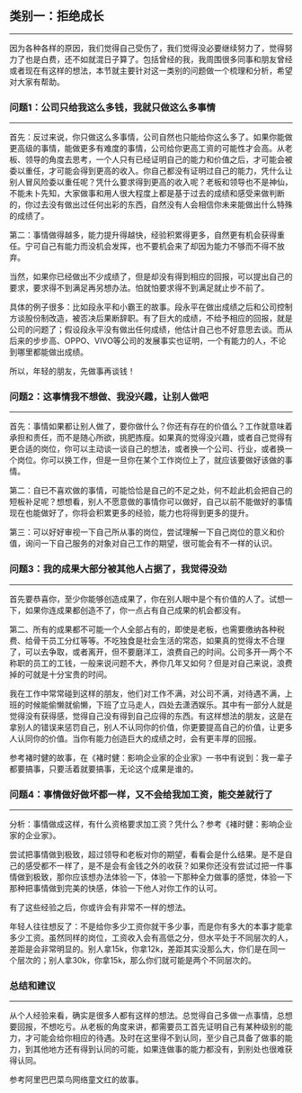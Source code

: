 ## 类别一：拒绝成长

---

因为各种各样的原因，我们觉得自己受伤了，我们觉得没必要继续努力了，觉得努力了也是白费，还不如就混日子算了。包括曾经的我，我周围很多同事和朋友曾经或者现在有这样的想法，本节就主要针对这一类别的问题做一个梳理和分析，希望对大家有帮助。



### 问题1：公司只给我这么多钱，我就只做这么多事情

---

首先：反过来说，你只做这么多事情，公司自然也只能给你这么多了。如果你能做更高级的事情，能做更多有难度的事情，公司给你更高工资的可能性才会高。从老板、领导的角度去思考，一个人只有已经证明自己的能力和价值之后，才可能会被委以重任，才可能会得到更高的收入。你自己都没有证明过自己的能力，凭什么让别人冒风险委以重任呢？凭什么要求得到更高的收入呢？老板和领导也不是神仙，不能未卜先知，大家做事和用人很大程度上都是基于过去的成绩和感受来做判断的，你过去没有做出过任何出彩的东西，自然没有人会相信你未来能做出什么特殊的成绩了。

第二：事情做得越多，能力提升得越快，经验积累得更多，自然更有机会获得重任。宁可自己有能力而没机会发挥，也不要机会来了却因为能力不够而不得不放弃。

当然，如果你已经做出不少成绩了，但是却没有得到相应的回报，可以提出自己的要求，要求得不到满足再另想办法。怕就怕要求得不到满足就止步不前了。

具体的例子很多：比如段永平和小霸王的故事。段永平在做出成绩之后和公司控制方谈股份制改造，被否决后果断辞职。有了巨大的成绩，不给予相应的回报，就是公司的问题了；假设段永平没有做出任何成绩，他估计自己也不好意思去谈。而从后来的步步高、OPPO、VIVO等公司的发展事实也证明，一个有能力的人，不论到哪里都能做出成绩。

所以，年轻的朋友，先做事再谈钱！



### 问题2：这事情我不想做、我没兴趣，让别人做吧

---

首先：事情如果都让别人做了，要你做什么？你还有存在的价值么？工作就意味着承担和责任，而不是随心所欲，挑肥拣瘦。如果真的觉得没兴趣，或者自己觉得有更合适的岗位，你可以主动谈一谈自己的想法，或者换一个公司、行业，或者换一个岗位。你可以换工作，但是一旦你在某个工作岗位上了，就应该要做好该做的事情。

第二：自已不喜欢做的事情，可能恰恰是自己的不足之处，何不趁此机会把自己的短板补足呢？想想看，别人不愿意做的事情你可以做好，自己以前不能做好的事情现在也能做好了，你将会积累更多的经验，能力也将得到更多的提升。

第三：可以好好审视一下自己所从事的岗位，尝试理解一下自己岗位的意义和价值，询问一下自己服务的对象对自己工作的期望，很可能会有不一样的认识。



### 问题3：我的成果大部分被其他人占据了，我觉得没劲

---

首先要恭喜你，至少你能够创造成果了，你在别人眼中是个有价值的人了。试想一下，如果你连成果都创造不了，你一点占有自己成果的机会都没有。

第二、所有的成果都不可能一个人全部占有的，即使是老板，也需要缴纳各种税费、给骨干员工分红等等。不吃独食是社会生活的常态，如果真的觉得太不合理了，可以去争取，或者离开，但不要磨洋工，浪费自己的时间。公司多开一两个不称职的员工的工钱，一般来说问题不大，养你几年又如何？但是对自己来说，浪费掉的可就是十分宝贵的时间。

我在工作中常常碰到这样的朋友，他们对工作不满，对公司不满，对待遇不满，上班的时候能偷懒就偷懒，下班了立马走人，四处去潇洒娱乐。其中有一部分人就是觉得没有获得感，觉得自己没有得到自己应得的东西。有这样想法的朋友，这是在拿别人的错误来惩罚自己，别人不认同你的价值，你更要提高自己的价值，让更多人认同你的价值。当你有能力创造巨大的成绩之时，会有更丰厚的回报。

参考褚时健的故事，在《褚时健：影响企业家的企业家》一书中有说到：我一辈子都要搞事，只要活着就要搞事，无论这个成果是谁的。



### 问题4：事情做好做坏都一样，又不会给我加工资，能交差就行了

---

分析：事情做成这样，有什么资格要求加工资？凭什么？参考《褚时健：影响企业家的企业家》。

尝试把事情做到极致，超过领导和老板对你的期望，看看会是什么结果。是不是自己的感受都不一样了，是不是会有金钱之外的收获？如果你还没有尝试过把一件事情做到极致，那你应该想办法体验一下，体验一下那种全力做事的感觉，体验一下那种把事情做到完美的快感，体验一下他人对你工作的认可。

有了这些经验之后，你或许会有非常不一样的想法。

年轻人往往想反了：不是给你多少工资你就干多少事，而是你有多大的本事才能拿多少工资。虽然同样的岗位，工资收入会有高低之分，但水平处于不同层次的人，差距是会非常明显的。别人拿15k，你拿12k，差距其实没那么大，你们是在同一个层次的；别人拿30k，你拿15k，那么你们就可能是两个不同层次的。



### 总结和建议

---

从个人经验来看，确实是很多人都有这样的想法。总觉得自己多做一点事情，总想要回报，不想吃亏。从老板的角度来讲，都需要员工首先证明自己有某种级别的能力，才可能会给你相应的待遇。及时在这里得不到认同，至少自己具备了做事的能力，到其他地方还有得到认同的可能，如果连做事的能力都没有，到别处也很难获得认同。

参考阿里巴巴菜鸟网络童文红的故事。

